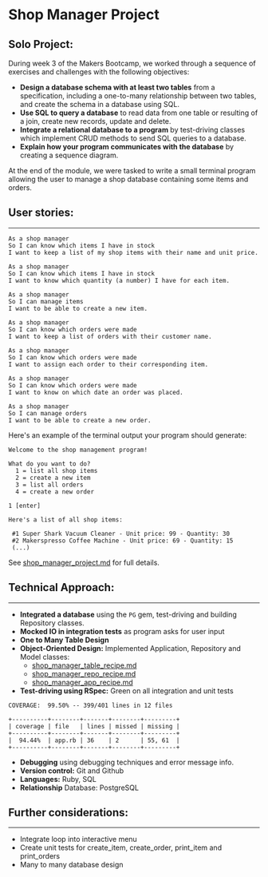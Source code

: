 Shop Manager Project
=================

## Solo Project: 

During week 3 of the Makers Bootcamp, we worked through a sequence of exercises and challenges with the following objectives:

* **Design a database schema with at least two tables** from a specification, including a one-to-many relationship between two tables, and create the schema in a database using SQL.
* **Use SQL to query a database** to read data from one table or resulting of a join, create new records, update and delete.
* **Integrate a relational database to a program** by test-driving classes which implement CRUD methods to send SQL queries to a database.
* **Explain how your program communicates with the database** by creating a sequence diagram.

At the end of the module, we were tasked to write a small terminal program allowing the user to manage a shop database containing some items and orders.

##  User stories:
-------

```
As a shop manager
So I can know which items I have in stock
I want to keep a list of my shop items with their name and unit price.

As a shop manager
So I can know which items I have in stock
I want to know which quantity (a number) I have for each item.

As a shop manager
So I can manage items
I want to be able to create a new item.

As a shop manager
So I can know which orders were made
I want to keep a list of orders with their customer name.

As a shop manager
So I can know which orders were made
I want to assign each order to their corresponding item.

As a shop manager
So I can know which orders were made
I want to know on which date an order was placed. 

As a shop manager
So I can manage orders
I want to be able to create a new order.
```

Here's an example of the terminal output your program should generate:

```
Welcome to the shop management program!

What do you want to do?
  1 = list all shop items
  2 = create a new item
  3 = list all orders
  4 = create a new order

1 [enter]

Here's a list of all shop items:

 #1 Super Shark Vacuum Cleaner - Unit price: 99 - Quantity: 30
 #2 Makerspresso Coffee Machine - Unit price: 69 - Quantity: 15
 (...)
```

See [shop_manager_project.md](/shop_manager_project.md) for full details.

## Technical Approach:
-----

* **Integrated a database** using the `PG` gem, test-driving and building Repository classes. 
* **Mocked IO in integration tests** as program asks for user input
* **One to Many Table Design**
* **Object-Oriented Design:** Implemented Application, Repository and Model classes:
  - [shop_manager_table_recipe.md](/recipe/shop_manager_table_recipe.md) 
  - [shop_manager_repo_recipe.md](/recipe/shop_manager_repo_recipe.md) 
  - [shop_manager_app_recipe.md](/recipe/shop_manager_app_recipe.md) 
* **Test-driving using RSpec:** Green on all integration and unit tests
```
COVERAGE:  99.50% -- 399/401 lines in 12 files

+----------+--------+-------+--------+---------+
| coverage | file   | lines | missed | missing |
+----------+--------+-------+--------+---------+
|  94.44%  | app.rb | 36    | 2      | 55, 61  |
+----------+--------+-------+--------+---------+

```
* **Debugging** using debugging techniques and error message info.
* **Version control:** Git and Github
* **Languages:** Ruby, SQL
* **Relationship** Database: PostgreSQL


## Further considerations:
-----

* Integrate loop into interactive menu
* Create unit tests for create_item, create_order, print_item and print_orders
* Many to many database design

